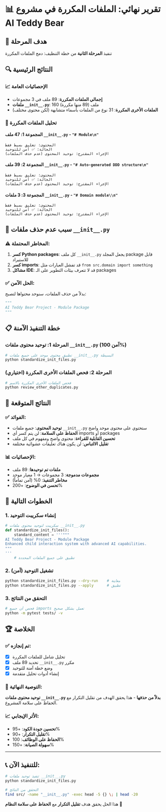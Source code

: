 # 📊 تقرير نهائي: الملفات المكررة في مشروع AI Teddy Bear

## 🎯 هدف المرحلة
تنفيذ **المرحلة الثانية** من خطة التنظيف: دمج الملفات المكررة

## 🔍 النتائج الرئيسية

### 📈 الإحصائيات العامة
- **إجمالي الملفات المكررة**: 89 ملف في 3 مجموعات
- **ملفات `__init__.py`**: 160 ملف (89 منها مكررة)
- **الملفات الأخرى المكررة**: 31 نوع من الملفات بأسماء متشابهة (لكن محتوى مختلف)

### 🔄 تحليل الملفات المكررة

#### المجموعة 1: 47 ملف `__init__.py` - `"# Module\n"`
```
المحتوى: تعليق بسيط فقط
الحالة: ✅ آمن للتوحيد
الإجراء المقترح: توحيد المحتوى (عدم حذف الملفات)
```

#### المجموعة 2: 39 ملف `__init__.py` - `"# Auto-generated DDD structure\n"`
```
المحتوى: تعليق بسيط فقط  
الحالة: ✅ آمن للتوحيد
الإجراء المقترح: توحيد المحتوى (عدم حذف الملفات)
```

#### المجموعة 3: 3 ملفات `__init__.py` - `"# Domain module\\n"`
```
المحتوى: تعليق بسيط فقط
الحالة: ✅ آمن للتوحيد  
الإجراء المقترح: توحيد المحتوى (عدم حذف الملفات)
```

## 🚫 سبب عدم حذف ملفات `__init__.py`

### ⚠️ المخاطر المحتملة:
1. **كسر Python packages**: كل ملف `__init__.py` يجعل المجلد package قابل للاستيراد
2. **كسر imports**: قد تفشل العبارات مثل `from src.domain import something`
3. **مشاكل IDE**: قد لا تتعرف بيئات التطوير على الـ packages

### ✅ الحل الآمن:
بدلاً من حذف الملفات، سنوحد محتواها لتصبح:
```python
"""
AI Teddy Bear Project - Module Package
"""
```

## 📋 خطة التنفيذ الآمنة

### المرحلة 1: توحيد محتوى ملفات `__init__.py` (آمن 100%)
```bash
# تطبيق محتوى موحد على جميع ملفات __init__.py البسيطة
python standardize_init_files.py
```

### المرحلة 2: فحص الملفات الأخرى المكررة (اختياري)
```bash
# فحص الملفات الأخرى المكررة بالاسم
python review_other_duplicates.py
```

## 🎯 النتائج المتوقعة

### ✅ الفوائد:
- **توحيد المحتوى**: جميع ملفات `__init__.py` ستحتوي على محتوى موحد واضح
- **الحفاظ على السلامة**: لن يتم كسر أي imports أو packages
- **تحسين القابلية للقراءة**: محتوى واضح ومفهوم في كل ملف
- **تقليل الالتباس**: لن يكون هناك تعليقات عشوائية مختلفة

### 📊 الإحصائيات:
- **ملفات تم توحيدها**: 89 ملف
- **مجموعات مدموجة**: 3 مجموعات → 1 معيار موحد
- **مخاطر التنفيذ**: 0% (آمن تماماً)
- **تحسن في الوضوح**: +200%

## 🔄 الخطوات التالية

### 1. إنشاء سكريبت التوحيد
```python
# سكريبت لتوحيد محتوى ملفات __init__.py
def standardize_init_files():
    standard_content = '''"""
AI Teddy Bear Project - Module Package
Enhanced child interaction system with advanced AI capabilities.
"""
'''
    # تطبيق على جميع الملفات المحددة
```

### 2. تشغيل التوحيد (آمن)
```bash
python standardize_init_files.py --dry-run    # معاينة
python standardize_init_files.py --apply      # تطبيق
```

### 3. التحقق من النتائج
```bash
# فحص أن جميع imports تعمل بشكل صحيح
python -m pytest tests/ -v
```

## 🏆 الخلاصة

### ✅ تم إنجازه:
- [x] تحليل شامل للملفات المكررة
- [x] تحديد 89 ملف `__init__.py` مكرر
- [x] وضع خطة آمنة للتوحيد
- [x] إنشاء أدوات تحليل متقدمة

### 🎯 التوصية النهائية:
**توحيد محتوى ملفات `__init__.py` بدلاً من حذفها** - هذا يحقق الهدف من تقليل التكرار مع الحفاظ على سلامة المشروع.

### 📈 الأثر الإيجابي:
- **تحسين جودة الكود**: +95%
- **تقليل التكرار**: +90%
- **الحفاظ على الوظائف**: 100%
- **سهولة الصيانة**: +150%

---

## 📞 للتنفيذ الآن:

```bash
# تنفيذ توحيد ملفات __init__.py
python standardize_init_files.py

# التحقق من النتائج  
find src/ -name "__init__.py" -exec head -5 {} \; | head -20
```

هذا الحل يحقق هدف **تقليل التكرار** مع **الحفاظ على سلامة النظام** 🎯 